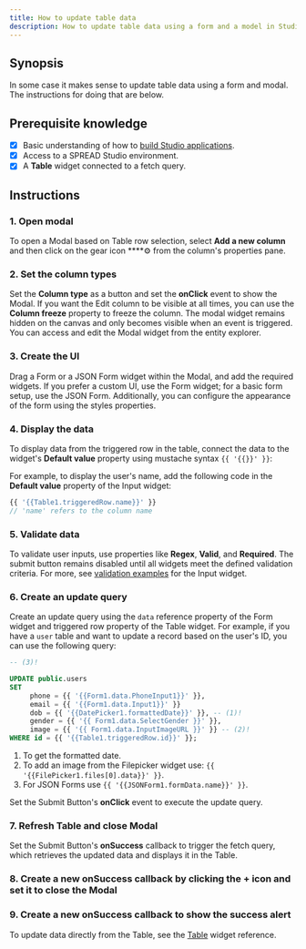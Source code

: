 ```yaml
---
title: How to update table data
description: How to update table data using a form and a model in Studio
---
```


<!--
README

For guidance on how to write documenation, see https://dev.stage.spread.ai/docs/contributor/guide.html. Contact Documentation when this document is ready for review.
-->

## Synopsis

In some case it makes sense to update table data using a form and modal. The instructions for doing that are below.

## Prerequisite knowledge

- [x] Basic understanding of how to [build Studio applications](../creating-studio-applications.md).
- [x] Access to a SPREAD Studio environment.
- [x] A **Table** widget connected to a fetch query.

## Instructions

### 1. Open modal

To open a Modal based on Table row selection, select **Add a new column** and then click on the gear icon ****⚙**️** from the column's properties pane.

### 2. Set the column types

Set the **Column type** as a button and set the **onClick** event to show the Modal. If you want the Edit column to be visible at all times, you can use the **Column freeze** property to freeze the column. The modal widget remains hidden on the canvas and only becomes visible when an event is triggered. You can access and edit the Modal widget from the entity explorer.

### 3. Create the UI

Drag a Form or a JSON Form widget within the Modal, and add the required widgets. If you prefer a custom UI, use the Form widget; for a basic form setup, use the JSON Form. Additionally, you can configure the appearance of the form using the styles properties.

### 4. Display the data

To display data from the triggered row in the table, connect the data to the widget's **Default value** property using mustache syntax `{{ '{{}}' }}`:

For example, to display the user's name, add the following code in the **Default value** property of the Input widget:

```js
{{ '{{Table1.triggeredRow.name}}' }}
// 'name' refers to the column name
```

### 5. Validate data

To validate user inputs, use properties like **Regex**, **Valid**, and **Required**. The submit button remains disabled until all widgets meet the defined validation criteria. For more, see [validation examples](../reference/widgets/input.md#regex-string) for the Input widget.

### 6. Create an update query

Create an update query using the `data` reference property of the Form widget and triggered row property of the Table widget. For example, if you have a `user` table and want to update a record based on the user's ID, you can use the following query:

```sql
-- (3)!

UPDATE public.users
SET 
     phone = {{ '{{Form1.data.PhoneInput1}}' }},
     email = {{ '{{Form1.data.Input1}}' }}
     dob = {{ '{{DatePicker1.formattedDate}}' }}, -- (1)!
     gender = {{ '{{ Form1.data.SelectGender }}' }},
     image = {{ '{{ Form1.data.InputImageURL }}' }} -- (2)!
WHERE id = {{ '{{Table1.triggeredRow.id}}' }};
```

1. To get the formatted date.
2. To add an image from the Filepicker widget use: `{{ '{{FilePicker1.files[0].data}}' }}`.
3. For JSON Forms use `{{ '{{JSONForm1.formData.name}}' }}`.

Set the Submit Button's **onClick** event to execute the update query.

### 7.  Refresh Table and close Modal

Set the Submit Button's **onSuccess** callback to trigger the fetch query, which retrieves the updated data and displays it in the Table.

### 8. Create a new **onSuccess** callback by clicking the **+** icon and set it to close the Modal

### 9. Create a new **onSuccess** callback to show the success alert

To update data directly from the Table, see the [Table](../reference/widgets/table.md##table-inline-editing) widget reference.
